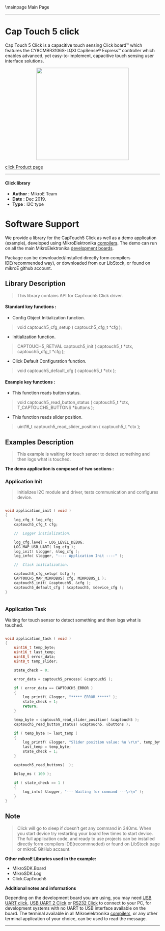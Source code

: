 \mainpage Main Page
 
 

---
# Cap Touch 5 click

Cap Touch 5 Click is a capacitive touch sensing Click board™ which features the CY8CMBR3106S-LQXI CapSense® Express™ controller which enables advanced, yet easy-to-implement, capacitive touch sensing user interface solutions.

<p align="center">
  <img src="http://download.mikroe.com/images/click_for_ide/captouch5_click.png" height=300px>
</p>


[click Product page](<https://www.mikroe.com/cap-touch-5-click>)

---


#### Click library 

- **Author**        : MikroE Team
- **Date**          : Dec 2019.
- **Type**          : I2C type


# Software Support

We provide a library for the CapTouch5 Click 
as well as a demo application (example), developed using MikroElektronika 
[compilers](http://shop.mikroe.com/compilers). 
The demo can run on all the main MikroElektronika [development boards](http://shop.mikroe.com/development-boards).

Package can be downloaded/installed directly form compilers IDE(recommended way), or downloaded from our LibStock, or found on mikroE github account. 

## Library Description

> This library contains API for CapTouch5 Click driver.

#### Standard key functions :

- Config Object Initialization function.
> void captouch5_cfg_setup ( captouch5_cfg_t *cfg ); 
 
- Initialization function.
> CAPTOUCH5_RETVAL captouch5_init ( captouch5_t *ctx, captouch5_cfg_t *cfg );

- Click Default Configuration function.
> void captouch5_default_cfg ( captouch5_t *ctx );


#### Example key functions :

- This function reads button status.
> void captouch5_read_button_status ( captouch5_t *ctx, T_CAPTOUCH5_BUTTONS *buttons );
 
- This function reads slider position.
> uint16_t captouch5_read_slider_position ( captouch5_t *ctx );


## Examples Description

> This example is waiting for touch sensor to detect something and then logs what is touched.

**The demo application is composed of two sections :**

### Application Init 

> Initializes I2C module and driver, tests communication and configures device. 

```c

void application_init ( void )
{
    log_cfg_t log_cfg;
    captouch5_cfg_t cfg;

    //  Logger initialization.

    log_cfg.level = LOG_LEVEL_DEBUG;
    LOG_MAP_USB_UART( log_cfg );
    log_init( &logger, &log_cfg );
    log_info( &logger, "---- Application Init ----" );

    //  Click initialization.

    captouch5_cfg_setup( &cfg );
    CAPTOUCH5_MAP_MIKROBUS( cfg, MIKROBUS_1 );
    captouch5_init( &captouch5, &cfg );
    captouch5_default_cfg ( &captouch5, &device_cfg );
}
  
```

### Application Task

Waiting for touch sensor to detect something and then logs what is touched.

```c

void application_task ( void )
{
    uint16_t temp_byte;
    uint16_t last_temp;
    uint8_t error_data;
    uint8_t temp_slider;

    state_check = 0;

    error_data = captouch5_process( &captouch5 );

    if ( error_data == CAPTOUCH5_ERROR )
    {
        log_printf( &logger, "***** ERROR *****" );
        state_check = 1;
        return;
    }

    temp_byte = captouch5_read_slider_position( &captouch5 );
    captouch5_read_button_status( &captouch5, &buttons );

    if ( temp_byte != last_temp )
    {
        log_printf( &logger, "Slider position value: %u \r\n", temp_byte );
        last_temp = temp_byte;
        state_check = 1;
    }

    captouch5_read_buttons(  );

    Delay_ms ( 100 );

    if ( state_check == 1 )
    {
        log_info( &logger, "--- Waiting for command ---\r\n" );
    }
}

```

## Note

> Click will go to sleep if doesn't get any command in 340ms.
  When you start device try restarting your board few times to start device.
  The full application code, and ready to use projects can be  installed directly form compilers IDE(recommneded) or 
  found on LibStock page or mikroE GitHub accaunt.

**Other mikroE Libraries used in the example:** 

- MikroSDK.Board
- MikroSDK.Log
- Click.CapTouch5

**Additional notes and informations**

Depending on the development board you are using, you may need 
[USB UART click](http://shop.mikroe.com/usb-uart-click), 
[USB UART 2 Click](http://shop.mikroe.com/usb-uart-2-click) or 
[RS232 Click](http://shop.mikroe.com/rs232-click) to connect to your PC, for 
development systems with no UART to USB interface available on the board. The 
terminal available in all Mikroelektronika 
[compilers](http://shop.mikroe.com/compilers), or any other terminal application 
of your choice, can be used to read the message.



---
